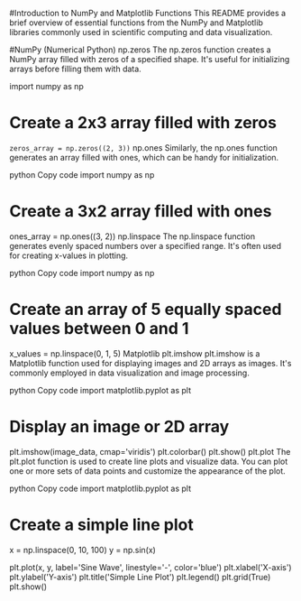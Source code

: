 #Introduction to NumPy and Matplotlib Functions
This README provides a brief overview of essential functions from the NumPy and Matplotlib libraries commonly used in scientific computing and data visualization.

#NumPy (Numerical Python)
np.zeros
The np.zeros function creates a NumPy array filled with zeros of a specified shape. It's useful for initializing arrays before filling them with data.

import numpy as np

# Create a 2x3 array filled with zeros
`zeros_array = np.zeros((2, 3))`
np.ones
Similarly, the np.ones function generates an array filled with ones, which can be handy for initialization.

python
Copy code
import numpy as np

# Create a 3x2 array filled with ones
ones_array = np.ones((3, 2))
np.linspace
The np.linspace function generates evenly spaced numbers over a specified range. It's often used for creating x-values in plotting.

python
Copy code
import numpy as np

# Create an array of 5 equally spaced values between 0 and 1
x_values = np.linspace(0, 1, 5)
Matplotlib
plt.imshow
plt.imshow is a Matplotlib function used for displaying images and 2D arrays as images. It's commonly employed in data visualization and image processing.

python
Copy code
import matplotlib.pyplot as plt

# Display an image or 2D array
plt.imshow(image_data, cmap='viridis')
plt.colorbar()
plt.show()
plt.plot
The plt.plot function is used to create line plots and visualize data. You can plot one or more sets of data points and customize the appearance of the plot.

python
Copy code
import matplotlib.pyplot as plt

# Create a simple line plot
x = np.linspace(0, 10, 100)
y = np.sin(x)

plt.plot(x, y, label='Sine Wave', linestyle='-', color='blue')
plt.xlabel('X-axis')
plt.ylabel('Y-axis')
plt.title('Simple Line Plot')
plt.legend()
plt.grid(True)
plt.show()
